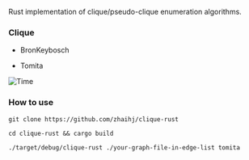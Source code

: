 Rust implementation of clique/pseudo-clique enumeration algorithms.

### Clique

* BronKeybosch

* Tomita

![Time](https://cdn.rawgit.com/zhaihj/clique-rust/master/benchtime/graph-tomita.svg "Tomita Algorithm")


### How to use

```
git clone https://github.com/zhaihj/clique-rust

cd clique-rust && cargo build

./target/debug/clique-rust ./your-graph-file-in-edge-list tomita
```
